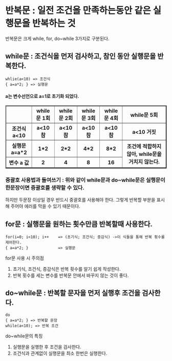 # 반복문 : 일전 조건을 만족하는동안 같은 실행문을 반복하는 것
반복문은 크게 while, for, do~while 3가지로 구분된다.
## while문 : 조건식을 먼저 검사하고, 참인 동안 실행문을 반복한다.
```
whlie(a<10) => 조건식
{ a=a*2; } => 실행문
```
<html>
  <body>
    <h4>a는 변수선언으로 a=1로 초기화 되었다.</h4>
    <table border="2">
  <thead> <tr> <th> </th> <th>while문 1회</th> <th>while문 2회</th> <th>while문 3회</th> <th>while문 4회</th>  <th>while문 5회</th> </tr> </thead>
  <tbody> <tr> <th>조건식 a<10</th>  <th>a<10 참</th>  <th>a<10 참</th>  <th>a<10 참</th>  <th>a<10 참</th>  <th> a<10 거짓 </th> </tr>
    <tr> <th>실행문 a=a*2</th>  <th>1*2</th>  <th>2*2</th>  <th>4*2</th>  <th>8*2</th>  <th rowspan="2"> 조건에 적합하지 않아, while문을 거치지 않는다.</th> </tr>
     <tr> <th>변수 a 값</th>  <th>2</th>   <th>4</th>    <th>8</th>    <th>16</th> </tr>
      </tbody>
</table>
  </body>
</html>
    
### 중괄호 사용법과 들여쓰기 : 위와 같이 while문과 do~while문은 실행문이 한문장이면 중괄호를 생략할 수 있다.

하지만 두문장 이상일 경우 반드시 중괄호를 사용해야 한다. 그렇게 반복할 부분을 표시해 주어야 에러를 막을 수 있기 때문이다.

## for문 : 실행문을 원하는 횟수만큼 반복할때 사용한다.
```
for(i=0; i<10); i++    => (초기식; 조건식; 증감식) ->이 식들을 통해 반복 휫수를 제어한다.
{ a=a*2; }             => 실행문
```
for문 사용 시 주의점
1. 초기식, 조건식, 증감식은 반복 횟수를 알기 쉽게 작성한다.
2. 반복 횟수를 세는 변수를 반복문 안에서 바꾸지 않는 것이 좋다.

## do~while문 : 반복할 문자을 먼저 실행후 조건을 검사한다.
```
do 
{ a=a*2; } => 반복할 문장
while(a<10); => 반복 조건
```
do~while문의 특징
1. 실행문을 실행한 후 조건을 검사한다.
2. 조건식과 관계없이 실행문을 최소 한번은 실행한다.
